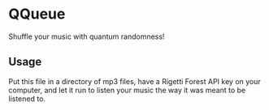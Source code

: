 # QQueue
Shuffle your music with quantum randomness!

## Usage
Put this file in a directory of mp3 files, have a Rigetti Forest API key on your computer, and let it run to listen your music the way it was meant to be listened to.
